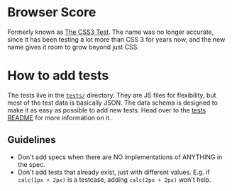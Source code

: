 # Browser Score

Formerly known as [The CSS3 Test](https://css3test.com).
The name was no longer accurate, since it has been testing a lot more than CSS 3 for years now, and the new name gives it room to grow beyond just CSS.

# How to add tests

The tests live in the [`tests/`](tests/) directory.
They are JS files for flexibility, but most of the test data is basically JSON.
The data schema is designed to make it as easy as possible to add new tests.
Head over to the [tests README](tests/README.md) for more information on it.

## Guidelines

- Don't add specs when there are NO implementations of ANYTHING in the spec.
- Don't add tests that already exist, just with different values. E.g. if `calc(1px + 2px)` is a testcase, adding `calc(2px + 2px)` won't help.
